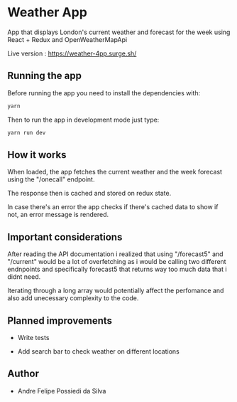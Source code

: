 # Weather App

App that displays London's current weather and forecast for the week using React + Redux and OpenWeatherMapApi


Live version : https://weather-4pp.surge.sh/

## Running the app

Before running the app you need to install the dependencies with:

```bash
yarn
```

Then to run the app in development mode just type:

```bash
yarn run dev
```

## How it works

When loaded, the app fetches the current weather and the week forecast using
the "/onecall" endpoint.

The response then is cached and stored on redux state.

In case there's an error the app checks if there's cached data to show if not, an error message is rendered.

## Important considerations

After reading the API documentation i realized that using "/forecast5" and "/current"
would be a lot of overfetching as i would be calling two different endnpoints and specifically forecast5 that returns way too much data that i didnt need.

Iterating through a long array would potentially affect the perfomance and also add unecessary complexity to the code.

## Planned improvements

- Write tests

- Add search bar to check weather on different locations

## Author

- Andre Felipe Possiedi da Silva
